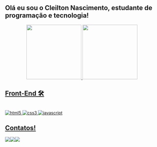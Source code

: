 ## Olá eu sou o Cleilton Nascimento, estudante de programação e tecnologia!
<div align="center">
  <a href="https://github.com/CN-hub">
  <img height="180em" src="https://github-readme-stats.vercel.app/api?username=CN-hub&show_icons=true&theme=dracula&include_all_commits=true&count_private=true"/>
  <img height="180em" src="https://github-readme-stats.vercel.app/api/top-langs/?username=CN-hub&layout=compact&langs_count=7&theme=dracula"/>
</div>

   ## Front-End 🛠️  

<div style="display: inline_block"><br>
  <img aling="center" alt="html5" src="https://img.shields.io/badge/HTML5-E34F26?style=for-the-badge&logo=html5&logoColor=white"/>
  <img aling="center" alt="css3" src="https://img.shields.io/badge/CSS3-1572B6?style=for-the-badge&logo=css3&logoColor=white"/>
  <img aling="center" alt="javascript" src="https://img.shields.io/badge/JavaScript-F7DF1E?style=for-the-badge&logo=javascript&logoColor=black"/>
</div>
  
  ## Contatos!
 
<div> 

  <a href="https://www.instagram.com/cn.bjj/" target="_blank"><img src="https://img.shields.io/badge/-Instagram-%23E4405F?style=for-the-badge&logo=instagram&logoColor=white" target="_blank"></a><a href="https://www.linkedin.com/in/cleilton-nascimento/" target="_blank"><img src="https://img.shields.io/badge/-LinkedIn-%230077B5?style=for-the-badge&logo=linkedin&logoColor=white" target="_blank"></a><a href ="mailto:nascimento.sistemas21@gmail.com"><img src="https://img.shields.io/badge/-Gmail-%23333?style=for-the-badge&logo=gmail&logoColor=white" target="_blank"></a>

</div>
